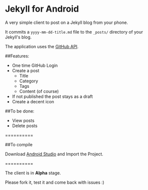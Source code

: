 Jekyll for Android
=========================

A very simple client to post on a Jekyll blog from your phone.

It commits a `yyyy-mm-dd-title.md` file to the `_posts/` directory of your Jekyll's blog.

The application uses the [GitHub API](https://developer.github.com/).

##Features:

- One time GitHub Login
- Create a post
	- Title
	- Category
	- Tags
	- Content (of course)
- If not published the post stays as a draft
- Create a decent icon


##To be done:

- View posts
- Delete posts

==========

##To compile

Download [Android Studio](http://developer.android.com/sdk/installing/studio.html) and Import the Project.

==========

The client is in __Alpha__ stage.

Please fork it, test it and come back with issues :)
